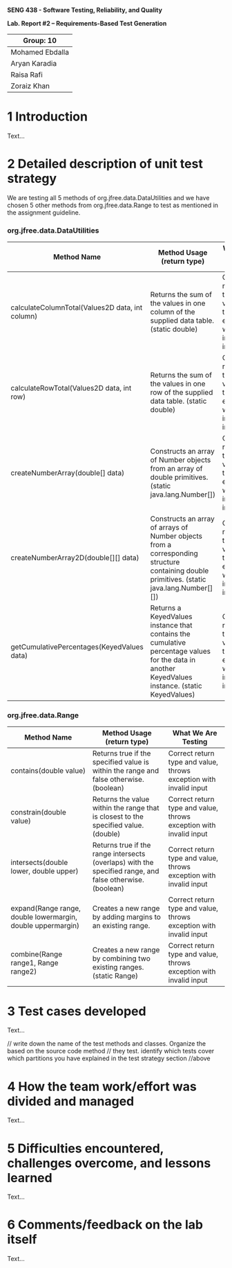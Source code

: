 **SENG 438 - Software Testing, Reliability, and Quality**

**Lab. Report \#2 – Requirements-Based Test Generation**

| Group: 10    |
|-----------------|
| Mohamed Ebdalla                |   
| Aryan Karadia              |   
| Raisa Rafi               |   
| Zoraiz Khan             |   

# 1 Introduction

Text…

# 2 Detailed description of unit test strategy

We are testing all 5 methods of org.jfree.data.DataUtilities and we have chosen 5 other methods from org.jfree.data.Range to test as mentioned in the assignment guideline.
### org.jfree.data.DataUtilities
| Method Name           | Method Usage (return type)| What We Are Testing |
|------------------------------------------------| -------------------------- | ---------- |
| calculateColumnTotal(Values2D data, int column)| Returns the sum of the values in one column of the supplied data table. (static double) | Correct return type and value, throws exception with invalid input |
| calculateRowTotal(Values2D data, int row)      | Returns the sum of the values in one row of the supplied data table. (static double) | Correct return type and value, throws exception with invalid input |
| createNumberArray(double[] data)               | Constructs an array of Number objects from an array of double primitives. (static java.lang.Number[]) | Correct return type and value, throws exception with invalid input |
| createNumberArray2D(double[][] data)           | Constructs an array of arrays of Number objects from a corresponding structure containing double primitives. (static java.lang.Number[][]) | Correct return type and value, throws exception with invalid input |
| getCumulativePercentages(KeyedValues data)     |  Returns a KeyedValues instance that contains the cumulative percentage values for the data in another KeyedValues instance. (static KeyedValues) | Correct return type and value, throws exception with invalid input |

### org.jfree.data.Range
| Method Name           | Method Usage (return type)| What We Are Testing |
|------------------------------------------------| -------------------------- | ---------- |
| contains(double value)| Returns true if the specified value is within the range and false otherwise. (boolean) | Correct return type and value, throws exception with invalid input |
| constrain(double value) | Returns the value within the range that is closest to the specified value. (double) | Correct return type and value, throws exception with invalid input |
| intersects(double lower, double upper) | Returns true if the range intersects (overlaps) with the specified range, and false otherwise. (boolean) | Correct return type and value, throws exception with invalid input |
| expand(Range range, double lowermargin, double uppermargin) | Creates a new range by adding margins to an existing range. | Correct return type and value, throws exception with invalid input |
| combine(Range range1, Range range2) | Creates a new range by combining two existing ranges. (static Range) | Correct return type and value, throws exception with invalid input |

# 3 Test cases developed

Text…

// write down the name of the test methods and classes. Organize the based on
the source code method // they test. identify which tests cover which partitions
you have explained in the test strategy section //above

# 4 How the team work/effort was divided and managed

Text…

# 5 Difficulties encountered, challenges overcome, and lessons learned

Text…

# 6 Comments/feedback on the lab itself

Text…
